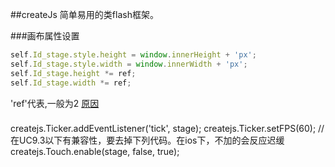##createJs
简单易用的类flash框架。

###画布属性设置
```javascript
self.Id_stage.style.height = window.innerHeight + 'px';
self.Id_stage.style.width = window.innerWidth + 'px';
self.Id_stage.height *= ref;
self.Id_stage.width *= ref;
```
'ref'代表,一般为2
[原因](http://www.html5rocks.com/en/tutorials/canvas/hidpi/)


###
createjs.Ticker.addEventListener('tick', stage);
createjs.Ticker.setFPS(60);
//在UC9.3以下有兼容性，要去掉下列代码。在ios下，不加的会反应迟缓
createjs.Touch.enable(stage, false, true);